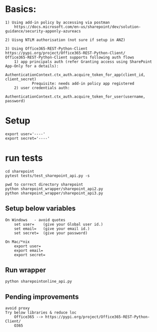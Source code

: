# Basics: 
    1) Using add-in policy by accessing via postman
        https://docs.microsoft.com/en-us/sharepoint/dev/solution-guidance/security-apponly-azureacs
    
    2) Uisng NTLM authorisation (not sure if setup in ANZ)
    
    3) Using Office365-REST-Python-Client
    https://pypi.org/project/Office365-REST-Python-Client/
    Office365-REST-Python-Client supports following auth flows
        1) app principals auth (refer Granting access using SharePoint App-Only for a details): 
                AuthenticationContext.ctx_auth.acquire_token_for_app(client_id, client_secret)
                Prequisite: needs add-in policy app registered
        2) user credentials auth: 
                AuthenticationContext.ctx_auth.acquire_token_for_user(username, password)

# Setup
    export user='----'
    export secret='----'



# run tests
    cd sharepoint
    pytest tests/test_sharepoint_api.py -s

    pwd to correct directory sharepoint
    python sharepoint_wrapper/sharepoint_api2.py
    python sharepoint_wrapper/sharepoint_api3.py

    
## Setup below variables 
    
    On Windows   - avoid quotes
        set user=    (give your Global user id.)  
        set email=   (give your email id.)
        set secret=  (give your password)
        
    On Mac/*nix
        export user=  
        export email=
        export secret=

## Run wrapper

    python sharepointonline_api.py

## Pending improvements
    avoid proxy
    Try below libraries & reduce loc
        Office365 --> https://pypi.org/project/Office365-REST-Python-Client/
        O365
